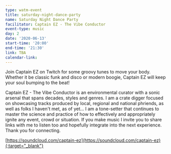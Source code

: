 ```yaml
---
type: watm-event
title: saturday-night-dance-party
name: Saturday Night Dance Party
facilitator: Captain EZ - The Vibe Conductor
event-type: music
day: 2
date: '2020-06-13'
start-time: '20:00'
end-time: '21:30'
link: TBA
calendar-link:
---
```


Join Captain EZ on Twitch for some groovy tunes to move your body. Whether it be classic funk and disco or modern boogie, Captain EZ will keep your soul bumping to the beat!

Captain EZ - The Vibe Conductor is an environmental curator with a sonic arsenal that spans decades, styles and genres. I am a crate digger focused on showcasing tracks produced by local, regional and national phriends, as well as folks I haven't met, as of yet... I am a tone-setter that continues to master the science and practice of how to effectively and appropriately ignite any event, crowd or situation. If you make music I invite you to share links with me to listen too and hopefully integrate into the next experience. Thank you for connecting.

[https://soundcloud.com/captain-ez](https://soundcloud.com/captain-ez){:target="_blank"}
